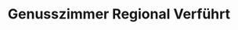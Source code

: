 ---
title: "Genusszimmer Regional Verführt"
url: /koblenz/genusszimmer-regional-verfuehrt/
shop: Andenken
---